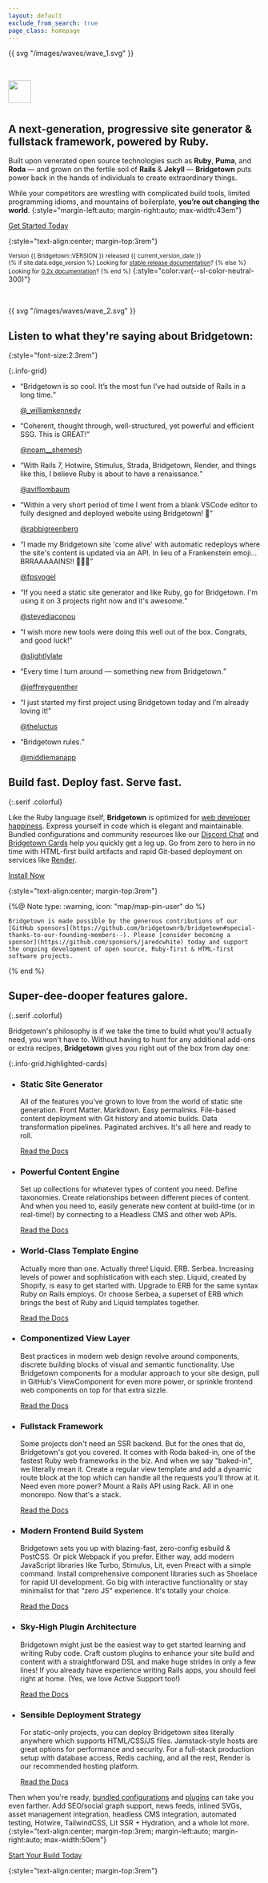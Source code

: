 ```yaml
---
layout: default
exclude_from_search: true
page_class: homepage
---
```


<main-content>
  <section-wrapper size="large" class="fade-in-animation" invert style="margin-top:-0.5rem">
  <svg-wrapper style="background:white">{{ svg "/images/waves/wave_1.svg" }}</svg-wrapper>
  <section style="padding-top:2rem; padding-bottom:2rem" markdown="1">


<p class="heading-icon">
  <img src="/images/ruby-plain.svg" width="45" style="padding-bottom:10px" />
</p>

## A next-generation, progressive site generator & fullstack framework, powered by Ruby.

Built upon venerated open source technologies such as **Ruby**, **Puma**, and **Roda** — and grown on the fertile soil of **Rails** & **Jekyll** — **Bridgetown** puts power back in the hands of individuals to create extraordinary things.

While your competitors are wrestling with complicated build tools, limited programming idioms, and mountains of boilerplate, **you’re out changing the world**.
{:style="margin-left:auto; margin-right:auto; max-width:43em"}

<p>
  <a href="/docs"><sl-button variant="primary" pill size="large">
    <sl-icon slot="prefix" library="remixicon" name="development/code-box"></sl-icon>
    Get Started Today
  </sl-button></a>
</p>
{:style="text-align:center; margin-top:3rem"}

<small>Version {{ Bridgetown::VERSION }} released {{ current_version_date }}  
{% if site.data.edge_version %}
Looking for [stable release documentation](https://www.bridgetownrb.com/)?
{% else %}
Looking for [0.2x documentation](https://bridgetown-v0.onrender.com/)?
{% end %}</small>
{:style="color:var(--sl-color-neutral-300)"}


  </section>
  <svg-wrapper style="background:white">{{ svg "/images/waves/wave_2.svg" }}</svg-wrapper>
</section-wrapper>

<section-wrapper class="fade-in-animation" style="padding-top:2rem">
  <section markdown="1">

<p class="heading-icon">
  <sl-icon library="remixicon" name="logos/twitter-fill"></sl-icon>
</p>

## Listen to what they're saying about Bridgetown:
{:style="font-size:2.3rem"}

{:.info-grid}
- <sl-card markdown="block">

  <q>Bridgetown is so cool. It’s the most fun I’ve had outside of Rails in a long time.</q>

  [@_williamkennedy](https://twitter.com/_williamkennedy/status/1323023702502658049?s=21)

- <sl-card markdown="block">

  <q>Coherent, thought through, well-structured, yet powerful and efficient SSG. This is GREAT!</q>

  [@noam__shemesh](https://twitter.com/noam__shemesh/status/1362228411826069504?s=21)

- <sl-card markdown="block">

  <q>With Rails 7, Hotwire, Stimulus, Strada, Bridgetown, Render, and things like this, I believe Ruby is about to have a renaissance.</q>

  [@aviflombaum](https://twitter.com/aviflombaum/status/1470438543159930886?s=21)

- <sl-card markdown="block">

  <q>Within a very short period of time I went from a blank VSCode editor to fully designed and deployed website using Bridgetown! 👏</q>

  [@rabbigreenberg](https://twitter.com/rabbigreenberg/status/1462403305334788099?s=21)

- <sl-card markdown="block">

  <q>I made my Bridgetown site 'come alive' with automatic redeploys where the site's content is updated via an API. In lieu of a Frankenstein emoji… BRRAAAAAINS!! 🧟🧟🧟</q>

  [@fpsvogel](https://twitter.com/fpsvogel/status/1446469364874625025?s=21)

- <sl-card markdown="block">

  <q>If you need a static site generator and like Ruby, go for 
  Bridgetown. I'm using it on 3 projects right now and it's awesome.</q>

  [@stevediaconou](https://twitter.com/stevediaconou/status/1467124931729178625?s=20)

- <sl-card markdown="block">

  <q>I wish more new tools were doing this well out of the box. Congrats, and good luck!</q>

  [@slightlylate](https://twitter.com/slightlylate/status/1467293827245375492?s=21)

- <sl-card markdown="block">

  <q>Every time I turn around — something new from Bridgetown.</q>

  [@jeffreyguenther](https://twitter.com/jeffreyguenther/status/1464277154154254339?s=21)

- <sl-card markdown="block">

  <q>I just started my first project using Bridgetown today and I’m already loving it!</q>

  [@theluctus](https://twitter.com/theluctus/status/1459287487373877248?s=21)

- <sl-card markdown="block">

  <q>Bridgetown rules.</q>

  [@middlemanapp](https://twitter.com/middlemanapp/status/1264014892673069057?s=20)


</section>
</section-wrapper>

<section-wrapper style="padding-top:2rem">
  <section markdown="1">

<p class="heading-icon">
  <sl-icon library="remixicon" name="media/speed-fill"></sl-icon>
</p>

## Build fast. Deploy fast. Serve fast.
{:.serif .colorful}

Like the Ruby language itself, **Bridgetown** is optimized for [web developer happiness](/docs/philosophy). Express yourself in code which is elegant and maintainable. Bundled configurations and community resources like our [Discord Chat](https://discord.gg/4E6hktQGz4) and [Bridgetown Cards](https://bridgetown.cards) help you quickly get a leg up. Go from zero to hero in no time with HTML-first build artifacts and rapid Git-based deployment on services like [Render](https://www.render.com).


<p>
  <a href="/docs"><sl-button variant="primary" outline>
    <sl-icon slot="prefix" library="remixicon" name="development/code-box"></sl-icon>
    Install Now
  </sl-button></a>
</p>
{:style="text-align:center; margin-top:3rem"}

  </section>
</section-wrapper>

<section-wrapper>
  <section style="
    max-width: 38.5rem;
    --sl-color-warning-600: var(--color-light-orange);
    --box-shadow: 1px 3px 10px -3px var(--sl-color-danger-100), 12px 40px 35px -15px var(--sl-color-warning-50);
    --sl-panel-border-width: 2px;
    --sl-panel-border-color: var(--sl-color-orange-200);
  "><wiggle-note>

  {%@ Note type: :warning, icon: "map/map-pin-user" do %}

    Bridgetown is made possible by the generous contributions of our [GitHub sponsors](https://github.com/bridgetownrb/bridgetown#special-thanks-to-our-founding-members--). Please [consider becoming a sponsor](https://github.com/sponsors/jaredcwhite) today and support the ongoing development of open source, Ruby-first & HTML-first software projects.

  {% end %}

  </wiggle-note></section>
</section-wrapper>

<section-wrapper>
  <section markdown="1">

<p class="heading-icon">
  <sl-icon library="remixicon" name="business/stack-fill"></sl-icon>
</p>

## Super-dee-dooper features galore.
{:.serif .colorful}

Bridgetown's philosophy is if we take the time to build what you'll actually need, you won't have to. Without having to hunt for any additional add-ons or extra recipes, **Bridgetown** gives you right out of the box from day one:

{:.info-grid.highlighted-cards}
- <sl-card markdown="block">

  <sl-icon library="remixicon" name="system/settings-4-fill"></sl-icon>

  ### Static Site Generator

  All of the features you’ve grown to love from the world of static site generation. Front Matter. Markdown. Easy permalinks. File-based content deployment with Git history and atomic builds. Data transformation pipelines. Paginated archives. It's all here and ready to roll.

  <p><a href="/docs/core-concepts"><sl-button variant="primary" size="small" outline pill>
    Read the Docs
    <sl-icon slot="suffix" library="remixicon" name="system/arrow-right-s-fill"></sl-icon>
  </sl-button></a></p>

- <sl-card markdown="block">

  <sl-icon library="remixicon" name="document/book-2-fill"></sl-icon>

  ### Powerful Content Engine
  
  Set up collections for whatever types of content you need. Define taxonomies. Create relationships between different pieces of content. And when you need to, easily generate new content at build-time (or in real-time!) by connecting to a Headless CMS and other web APIs.

  <p><a href="/docs/resources"><sl-button variant="primary" size="small" outline pill>
    Read the Docs
    <sl-icon slot="suffix" library="remixicon" name="system/arrow-right-s-fill"></sl-icon>
  </sl-button></a></p>

- <sl-card markdown="block">

  <sl-icon library="remixicon" name="development/braces-fill"></sl-icon>

  ### World-Class Template Engine
  
  Actually more than one. Actually three! Liquid. ERB. Serbea. Increasing levels of power and sophistication with each step. Liquid, created by Shopify, is easy to get started with. Upgrade to ERB for the same syntax Ruby on Rails employs. Or choose Serbea, a superset of ERB which brings the best of Ruby and Liquid templates together.

  <p><a href="/docs/template-engines"><sl-button variant="primary" size="small" outline pill>
    Read the Docs
    <sl-icon slot="suffix" library="remixicon" name="system/arrow-right-s-fill"></sl-icon>
  </sl-button></a></p>

- <sl-card markdown="block">

  <sl-icon library="remixicon" name="design/layout-2-fill"></sl-icon>

  ### Componentized View Layer
  
  Best practices in modern web design revolve around components, discrete building blocks of visual and semantic functionality. Use Bridgetown components for a modular approach to your site design, pull in GitHub's ViewComponent for even more power, or sprinkle frontend web components on top for that extra sizzle.

  <p><a href="/docs/components"><sl-button variant="primary" size="small" outline pill>
    Read the Docs
    <sl-icon slot="suffix" library="remixicon" name="system/arrow-right-s-fill"></sl-icon>
  </sl-button></a></p>

- <sl-card markdown="block">

  <sl-icon library="remixicon" name="device/database-2-fill"></sl-icon>

  ### Fullstack Framework
  
  Some projects don't need an SSR backend. But for the ones that do, Bridgetown's got you covered. It comes with Roda baked-in, one of the fastest Ruby web frameworks in the biz. And when we say "baked-in", we literally mean it. Create a regular view template and add a dynamic route block at the top which can handle all the requests you'll throw at it. Need even more power? Mount a Rails API using Rack. All in one monorepo. Now that's a stack.

  <p><a href="/docs/routes"><sl-button variant="primary" size="small" outline pill>
    Read the Docs
    <sl-icon slot="suffix" library="remixicon" name="system/arrow-right-s-fill"></sl-icon>
  </sl-button></a></p>

- <sl-card markdown="block">

  <sl-icon library="remixicon" name="development/css3-fill"></sl-icon>

  ### Modern Frontend Build System
  
  Bridgetown sets you up with blazing-fast, zero-config esbuild & PostCSS. Or pick Webpack if you prefer. Either way, add modern JavaScript libraries like Turbo, Stimulus, Lit, even Preact with a simple command. Install comprehensive component libraries such as Shoelace for rapid UI development. Go big with interactive functionality or stay minimalist for that “zero JS" experience. It's totally your choice.

  <p><a href="/docs/frontend-assets"><sl-button variant="primary" size="small" outline pill>
    Read the Docs
    <sl-icon slot="suffix" library="remixicon" name="system/arrow-right-s-fill"></sl-icon>
  </sl-button></a></p>

- <sl-card markdown="block">

  <sl-icon library="remixicon" name="business/service-fill"></sl-icon>

  ### Sky-High Plugin Architecture
  
  Bridgetown might just be the easiest way to get started learning and writing Ruby code. Craft custom plugins to enhance your site build and content with a straightforward DSL and make huge strides in only a few lines! If you already have experience writing Rails apps, you should feel right at home. (Yes, we love Active Support too!)

  <p><a href="/docs/plugins"><sl-button variant="primary" size="small" outline pill>
    Read the Docs
    <sl-icon slot="suffix" library="remixicon" name="system/arrow-right-s-fill"></sl-icon>
  </sl-button></a></p>

- <sl-card markdown="block">

  <sl-icon library="remixicon" name="development/git-merge-fill"></sl-icon>

  ### Sensible Deployment Strategy
  
  For static-only projects, you can deploy Bridgetown sites literally anywhere which supports HTML/CSS/JS files. Jamstack-style hosts are great options for performance and security. For a full-stack production setup with database access, Redis caching, and all the rest, Render is our recommended hosting platform.

  <p><a href="/docs/deployment"><sl-button variant="primary" size="small" outline pill>
    Read the Docs
    <sl-icon slot="suffix" library="remixicon" name="system/arrow-right-s-fill"></sl-icon>
  </sl-button></a></p>


Then when you're ready, [bundled configurations](/docs/bundled-configurations) and [plugins](/plugins) can take you even farther. Add SEO/social graph support, news feeds, inlined SVGs, asset management integration, headless CMS integration, automated testing, Hotwire, TailwindCSS, Lit SSR + Hydration, and a whole lot more.
{:style="text-align:center; margin-top:3rem; margin-left:auto; margin-right:auto; max-width:50em"}

<p>
  <a href="/docs"><sl-button variant="primary" pill size="large">
    Start Your Build Today
    <sl-icon slot="suffix" library="remixicon" name="system/arrow-right-s-fill"></sl-icon>
  </sl-button></a>
</p>
{:style="text-align:center; margin-top:3rem"}


  </section>
</section-wrapper>
</main-content>
